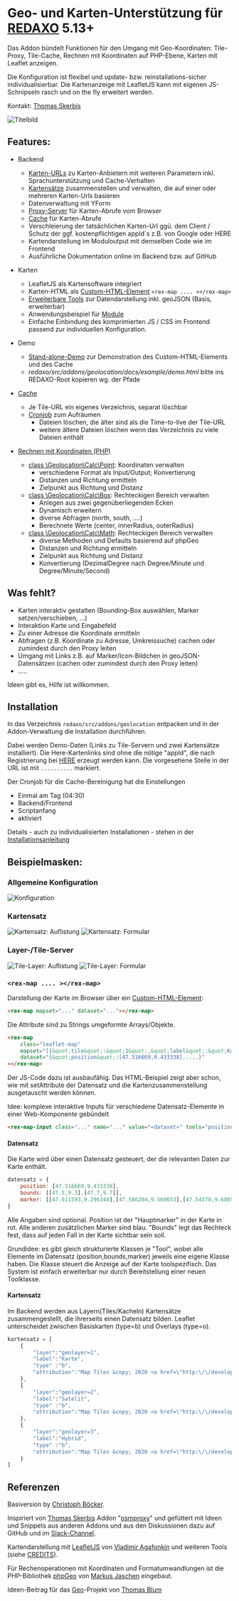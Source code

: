 # Geo- und Karten-Unterstützung für [REDAXO](https://redaxo.org) 5.13+

Das Addon bündelt Funktionen für den Umgang mit Geo-Koordinaten: Tile-Proxy, Tile-Cache, Rechnen mit
Koordinaten auf PHP-Ebene, Karten mit Leaflet anzeigen.

Die Konfiguration ist flexibel und update- bzw. reinstallations-sicher individualisierbar. Die
Kartenanzeige mit LeafletJS kann mit eigenen JS-Schnipseln rasch und on the fly erweitert werden.

Kontakt: [Thomas Skerbis](https://github.com/skerbis)

![Titelbild](docs/assets/titel.jpg)

## Features:

- Backend
    - [Karten-URLs](docs/admin.md#tile) zu Karten-Anbietern mit weiteren Parametern inkl.
      Sprachunterstützung und Cache-Verhalten
    - [Kartensätze](docs/admin.md#mapset) zusammenstellen und verwalten, die auf einer oder mehreren
      Karten-Urls basieren
    - Datenverwaltung mit YForm
    - [Proxy-Server](docs/proxy_cache.md#proxy) für Karten-Abrufe vom Browser
    - [Cache](docs/proxy_cache.md#cache) für Karten-Abrufe
    - Verschleierung der tatsächlichen Karten-Url ggü. dem Client / Schutz der ggf. kostenpflichtigen
      appId´s z.B. von Google oder HERE
    - Kartendarstellung im Moduloutput mit demselben Code wie im Frontend
    - Ausführliche Dokumentation online im Backend bzw. auf GitHub

- Karten
    - LeafletJS als Kartensoftware integriert
    - Karten-HTML als [Custom-HTML-Element](#rm) `<rex-map .... ></rex-map>`
    - [Erweiterbare Tools](docs/devtools.md) zur Datendarstellung inkl. geoJSON (Basis, erweiterbar)
    - Anwendungsbeispiel für [Module](docs/devphp.md#module)
    - Einfache Einbindung des komprimierten JS / CSS im Frontend passend zur individuellen Konfiguration.

- Demo
    - [Stand-alone-Demo](docs/example/demo.html) zur Demonstration des Custom-HTML-Elements und des Cache
    - *redaxo/src/addons/geolocation/docs/example/demo.html* bitte ins REDAXO-Root kopieren wg. der Pfade

- [Cache](docs/proxy_cache.md#cache)
    - Je Tile-URL ein eigenes Verzeichnis, separat löschbar
    - [Cronjob](docs/proxy_cache.md#cron) zum Aufräumen
        - Dateien löschen, die älter sind als die Time-to-live der Tile-URL
        - weitere ältere Dateien löschen wenn das Verzeichnis zu viele Dateien enthält

- [Rechnen mit Koordinaten (PHP)](docs/devmath.md)
    - [class \Geolocation\Calc\Point](docs/devmath.md#point): Koordinaten verwalten
        - verschiedene Format als Input/Output; Konvertierung
        - Distanzen und Richtung ermitteln
        - Zielpunkt aus Richtung und Distanz
    - [class \Geolocation\Calc\Box](docs/devmath.md#box): Rechteckigen Bereich verwalten
        - Anlegen aus zwei gegenüberliegenden Ecken
        - Dynamisch erweitern
        - diverse Abfragen (north, south, ....)
        - Berechnete Werte (center, innerRadius, outerRadius)
    - [class \Geolocation\Calc\Math](docs/devmath.md#math): Rechteckigen Bereich verwalten
        - diverse Methoden und Defaults basierend auf phpGeo
        - Distanzen und Richtung ermitteln
        - Zielpunkt aus Richtung und Distanz
        - Konvertierung (DezimalDegree nach Degree/Minute und Degree/Minute/Second)


## Was fehlt?

- Karten interaktiv gestalten (Bounding-Box auswählen, Marker setzen/verschieben, ...)
- Interaktion Karte und Eingabefeld
- Zu einer Adresse die Koordinate ermitteln
- Abfragen (z.B. Koordinate zu Adresse, Umkreissuche) cachen oder zumindest durch den Proxy leiten
- Umgang mit Links z.B. auf Marker/Icon-Bildchen in geoJSON-Datensätzen (cachen oder zumindest durch
  den Proxy leiten)
- .....

Ideen gibt es, Hilfe ist willkommen.

## Installation

In das Verzeichnis `redaxo/src/addons/geolocation` entpacken und in der Addon-Verwaltung die
Installation durchführen.

Dabei werden Demo-Daten (Links zu Tile-Servern und zwei Kartensätze installiert). Die Here-Kartenlinks
sind ohne die nötige "appId", die nach Registrierung bei [HERE](https://developer.here.com/) erzeugt
werden kann. Die vorgesehene Stelle in der URL ist mit `..........` markiert.

Der Cronjob für die Cache-Bereinigung hat die Einstellungen
- Einmal am Tag (04:30)
- Backend/Frontend
- Scriptanfang
- aktiviert

Details - auch zu individualisierten Installationen - stehen in der [Installationsanleitung](docs/install.md)


## Beispielmasken:

### Allgemeine Konfiguration

![Konfiguration](docs/assets/config.jpg)

### Kartensatz

![Kartensatz: Auflistung](docs/assets/maps_list.jpg)
![Kartensatz: Formular](docs/assets/maps_edit.jpg)

### Layer-/Tile-Server

![Tile-Layer: Auflistung](docs/assets/tiles_list.jpg)
![Tile-Layer: Formular](docs/assets/tiles_edit.jpg)

<a name="rm"></a>
### `<rex-map .... ></rex-map>`

Darstellung der Karte im Browser über ein [Custom-HTML-Element](docs/devphp#maphtml):

```html
<rex-map mapset="..." dataset="..."></rex-map>
```
Die Attribute sind zu Strings umgeformte Arrays/Objekte.

```html
<rex-map
    class="leaflet-map"
    mapset="[{&quot;tile&quot;:&quot;1&quot;,&quot;label&quot;:&quot;Karte&quot;,....}]"
    dataset="{&quot;position&quot;:[47.516669,9.433338],....}"
></rex-map>
```

Der JS-Code dazu ist ausbaufähig. Das HTML-Beispiel zeigt aber schon, wie mit setAttribute der Datensatz und die Kartenzusammenstellung ausgetauscht werden können.

Idee: komplexe interaktive Inputs für verschiedene Datensatz-Elemente in einer Web-Komponente gebündelt
```html
<rex-map-input class="..." name="..." value="«dataset»" tools="position,marker,bounds,..."></rex-map-input>
```


#### Datensatz

Die Karte wird über einen Datensatz gesteuert, der die relevanten Daten zur Karte enthält.

```javascript
datensatz = {
    position: [47.516669,9.433338],
    bounds: [[47.5,9.3],[47.7,9.7]],
    marker: [[47.611593,9.296344],[47.586204,9.560653],[47.54378,9.686559]],
}
```
Alle Angaben sind optional. Position ist der "Hauptmarker" in der Karte in rot. Alle anderen
zusätzlichen Marker sind blau. "Bounds" legt das Rechteck fest, dass auf jeden Fall in der
Karte sichtbar sein soll.

Grundidee: es gibt gleich strukturierte Klassen je "Tool", wobei alle Elemente im Datensatz (position,bounds,marker)
jeweils eine eigene Klasse haben. Die Klasse steuert die Anzeige auf der Karte toolspezifisch. Das System
ist einfach erweiterbar nur durch Bereitstellung einer neuen Toolklasse.


#### Kartensatz

Im Backend werden aus Layern(Tiles/Kacheln) Kartensätze zusammengestellt, die ihrerseits einen Datensatz bilden. Leaflet unterscheidet zwischen Basiskarten (type=b) und Overlays (type=o).
```javascript
kartensatz = [
    {
        "layer":"geolayer=1",
        "label":"Karte",
        "type" :"b",
        "attribution":"Map Tiles &copy; 2020 <a href=\"http:\/\/developer.here.com\">HERE<\/a>"
    },
    {
        "layer":"geolayer=2",
        "label":"Satelit",
        "type" :"b",
        "attribution":"Map Tiles &copy; 2020 <a href=\"http:\/\/developer.here.com\">HERE<\/a>"
    },
    {
        "layer":"geolayer=3",
        "label":"Hybrid",
        "type" :"b",
        "attribution":"Map Tiles &copy; 2020 <a href=\"http:\/\/developer.here.com\">HERE<\/a>"
    }
]
```

## Referenzen

Basiversion by [Christoph Böcker](https://github.com/christophboecker).
 
Inspiriert von [Thomas Skerbis](https://github.com/skerbis) Addon "[osmproxy](https://github.com/FriendsOfREDAXO/osmproxy)" und gefüttert mit Ideen und Snippets aus anderen Addons und aus den Diskussionen dazu auf GitHub und im [Slack-Channel](https://friendsofredaxo.slack.com/).

Kartendarstellung mit [LeafletJS](https://leafletjs.com/) von [Vladimir Agafonkin](https://agafonkin.com/) und weiteren
Tools (siehe [CREDITS](CREDITS.md)).

Für Rechenoperationen mit Koordinaten und Formatumwandlungen ist die PHP-Bibliothek
[phpGeo](https://github.com/mjaschen/phpgeo) von [Markus Jaschen](https://github.com/mjaschen) eingebaut.

Ideen-Beitrag für das [Geo](https://github.com/FriendsOfREDAXO/friendsofredaxo.github.io/issues/124)-Projekt von [Thomas Blum](https://github.com/tbaddade)
